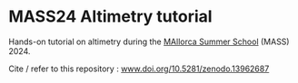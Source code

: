 # MASS24 Altimetry tutorial

Hands-on tutorial on altimetry during the [MAllorca Summer School](https://agenda.uib.es/108298/detail/imedea-autumn-school.html) (MASS) 2024.

Cite / refer to this repository : www.doi.org/10.5281/zenodo.13962687
